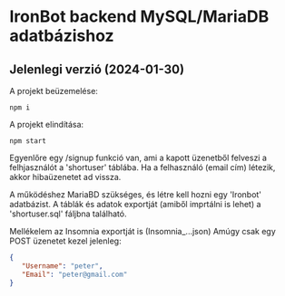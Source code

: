 # IronBot backend MySQL/MariaDB adatbázishoz

## Jelenlegi verzió (2024-01-30)

A projekt beüzemelése:
```
npm i
```

A projekt elindítása:
```
npm start
```

Egyenlőre egy /signup funkció van, ami a kapott üzenetből felveszi a felhjasználót a 'shortuser' táblába. Ha a felhasználó (email cím) létezik, akkor hibaüzenetet ad vissza.

A működéshez MariaBD szükséges, és létre kell hozni egy 'Ironbot' adatbázist.
A táblák és adatok exportját (amiből imprtálni is lehet) a 'shortuser.sql' fáljbna található.

Mellékelem az Insomnia exportját is (Insomnia_...json)
Amúgy csak egy POST üzenetet kezel jelenleg:

```json
{
   "Username": "peter",   
   "Email": "peter@gmail.com"    
}
```

